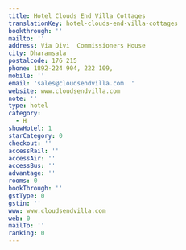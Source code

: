 ```yaml
---
title: Hotel Clouds End Villa Cottages
translationKey: hotel-clouds-end-villa-cottages
bookthrough: ''
mailto: ''
address: Via Divi  Commissioners House
city: Dharamsala
postalcode: 176 215
phone: 1892-224 904, 222 109,
mobile: ''
email: 'sales@cloudsendvilla.com  '
website: www.cloudsendvilla.com
note: ''
type: hotel
category:
  - H
showHotel: 1
starCategory: 0
checkout: ''
accessRail: ''
accessAir: ''
accessBus: ''
advantage: ''
rooms: 0
bookThrough: ''
gstType: 0
gstin: ''
www: www.cloudsendvilla.com
web: 0
mailTo: ''
ranking: 0
---
```







